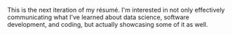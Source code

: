 This is the next iteration of my résumé. I'm interested in not only effectively communicating what I've learned about data science, software development, and coding, but actually showcasing some of it as well.
